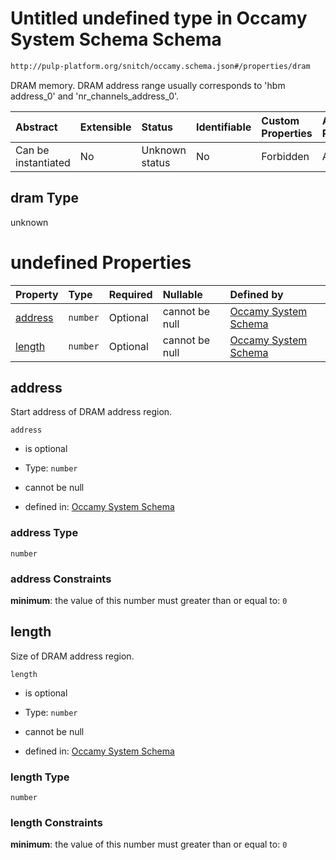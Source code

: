 # Untitled undefined type in Occamy System Schema Schema

```txt
http://pulp-platform.org/snitch/occamy.schema.json#/properties/dram
```

DRAM memory. DRAM address range usually corresponds to 'hbm address\_0' and 'nr_channels_address\_0'.

| Abstract            | Extensible | Status         | Identifiable | Custom Properties | Additional Properties | Access Restrictions | Defined In                                                       |
| :------------------ | :--------- | :------------- | :----------- | :---------------- | :-------------------- | :------------------ | :--------------------------------------------------------------- |
| Can be instantiated | No         | Unknown status | No           | Forbidden         | Allowed               | none                | [occamy.schema.json*](occamy.schema.json "open original schema") |

## dram Type

unknown

# undefined Properties

| Property            | Type     | Required | Nullable       | Defined by                                                                                                                                                    |
| :------------------ | :------- | :------- | :------------- | :------------------------------------------------------------------------------------------------------------------------------------------------------------ |
| [address](#address) | `number` | Optional | cannot be null | [Occamy System Schema](occamy-properties-dram-properties-address.md "http://pulp-platform.org/snitch/occamy.schema.json#/properties/dram/properties/address") |
| [length](#length)   | `number` | Optional | cannot be null | [Occamy System Schema](occamy-properties-dram-properties-length.md "http://pulp-platform.org/snitch/occamy.schema.json#/properties/dram/properties/length")   |

## address

Start address of DRAM address region.

`address`

*   is optional

*   Type: `number`

*   cannot be null

*   defined in: [Occamy System Schema](occamy-properties-dram-properties-address.md "http://pulp-platform.org/snitch/occamy.schema.json#/properties/dram/properties/address")

### address Type

`number`

### address Constraints

**minimum**: the value of this number must greater than or equal to: `0`

## length

Size of DRAM address region.

`length`

*   is optional

*   Type: `number`

*   cannot be null

*   defined in: [Occamy System Schema](occamy-properties-dram-properties-length.md "http://pulp-platform.org/snitch/occamy.schema.json#/properties/dram/properties/length")

### length Type

`number`

### length Constraints

**minimum**: the value of this number must greater than or equal to: `0`
